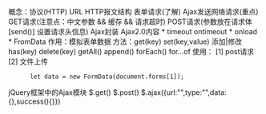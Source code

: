概念：协议(HTTP) URL HTTP报文结构
表单请求(了解)
Ajax发送网络请求(重点)
  GET请求(注意点：中文参数 && 缓存 && 请求超时)
  POST请求(参数放在请求体[send()]  设置请求头信息)
  Ajax封装
  Ajax2.0内容
    * timeout ontimeout
    * onload 
    * FromData
      作用：模拟表单数据
      方法：get(key)
           set(key,value)   添加|修改
           has(key)
           delete(key)
           getAll()
           append()
           forEach()
           for...of 
      使用：
          [1] post请求
          [2] 文件上传
           
          let data = new FormData(document.forms[1]);

jQuery框架中的Ajax模块
  $.get()
  $.post()
  $.ajax({url:"",type:"",data:{},success(){}})
